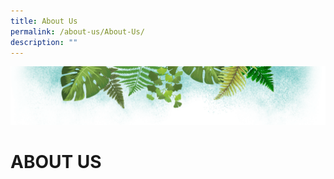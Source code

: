 ```yaml
---
title: About Us
permalink: /about-us/About-Us/
description: ""
---
```

![](/images/Banner.png)

# ABOUT US